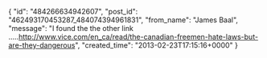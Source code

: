  {
   "id": "484266634942607",
   "post_id": "462493170453287_484074394961831",
   "from_name": "James Baal",
   "message": "I found the the other link .....http://www.vice.com/en_ca/read/the-canadian-freemen-hate-laws-but-are-they-dangerous",
   "created_time": "2013-02-23T17:15:16+0000"
 }

